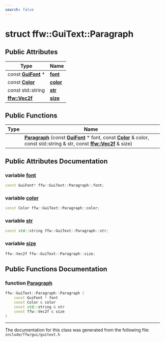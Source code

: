 ```yaml
---
search: false
---
```


# struct ffw::GuiText::Paragraph

## Public Attributes

|Type|Name|
|-----|-----|
|const **[GuiFont](classffw_1_1_gui_font.md)** \*|[**font**](structffw_1_1_gui_text_1_1_paragraph.md#1a16570e5884a544bb80764ef2a2962096)|
|const **[Color](structffw_1_1_color.md)**|[**color**](structffw_1_1_gui_text_1_1_paragraph.md#1a12ca61ad0a515d55a17d2860742fdd9f)|
|const std::string|[**str**](structffw_1_1_gui_text_1_1_paragraph.md#1a0400ff625d217b5cf70384dbb4b2fa15)|
|**[ffw::Vec2f](group__math_.md#ga44573357c25b7969b4391ca0ae427636)**|[**size**](structffw_1_1_gui_text_1_1_paragraph.md#1a458c5338e41b69fb96b8951987032b03)|


## Public Functions

|Type|Name|
|-----|-----|
||[**Paragraph**](structffw_1_1_gui_text_1_1_paragraph.md#1aa21734ad06faf712e63e60c015625fa0) (const **[GuiFont](classffw_1_1_gui_font.md)** \* font, const **[Color](structffw_1_1_color.md)** & color, const std::string & str, const **[ffw::Vec2f](group__math_.md#ga44573357c25b7969b4391ca0ae427636)** & size) |


## Public Attributes Documentation

### variable <a id="1a16570e5884a544bb80764ef2a2962096" href="#1a16570e5884a544bb80764ef2a2962096">font</a>

```cpp
const GuiFont* ffw::GuiText::Paragraph::font;
```



### variable <a id="1a12ca61ad0a515d55a17d2860742fdd9f" href="#1a12ca61ad0a515d55a17d2860742fdd9f">color</a>

```cpp
const Color ffw::GuiText::Paragraph::color;
```



### variable <a id="1a0400ff625d217b5cf70384dbb4b2fa15" href="#1a0400ff625d217b5cf70384dbb4b2fa15">str</a>

```cpp
const std::string ffw::GuiText::Paragraph::str;
```



### variable <a id="1a458c5338e41b69fb96b8951987032b03" href="#1a458c5338e41b69fb96b8951987032b03">size</a>

```cpp
ffw::Vec2f ffw::GuiText::Paragraph::size;
```



## Public Functions Documentation

### function <a id="1aa21734ad06faf712e63e60c015625fa0" href="#1aa21734ad06faf712e63e60c015625fa0">Paragraph</a>

```cpp
ffw::GuiText::Paragraph::Paragraph (
    const GuiFont * font
    const Color & color
    const std::string & str
    const ffw::Vec2f & size
)
```





----------------------------------------
The documentation for this class was generated from the following file: `include/ffw/gui/guitext.h`
